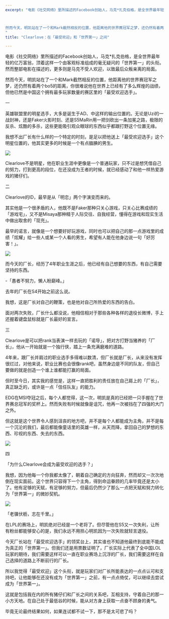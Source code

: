 ```yaml
---
excerpt: "电影《社交网络》里所描述的Facebook创始人，马克*扎克伯格，是全世界最年轻的亿万富翁，顶着这样一个由客观标准组成的毫无疑问的「世界第一」的头衔。然而整部电影在描述的，更多则是马克不受人欢迎，以致最后众叛亲离的局面。



然而今天，明凯站在了一个和Mark截然相反的位置，他距离他的世界赛冠军之梦，还仍然有着两个bo5的距离，你很难说他在世界上已经有了多么辉煌的战绩，但他已然是中国这个拥有最多玩家数量的赛区里的「最受欢迎选手」。
"
title: "Clearlove：在「最受欢迎」和「世界第一」之间"

---
```




电影《社交网络》里所描述的Facebook创始人，马克*扎克伯格，是全世界最年轻的亿万富翁，顶着这样一个由客观标准组成的毫无疑问的「世界第一」的头衔。然而整部电影在描述的，更多则是马克不受人欢迎，以致最后众叛亲离的局面。

然而今天，明凯站在了一个和Mark截然相反的位置，他距离他的世界赛冠军之梦，还仍然有着两个bo5的距离，你很难说他在世界上已经有了多么辉煌的战绩，但他已然是中国这个拥有最多玩家数量的赛区里的「最受欢迎选手」。

一

英雄联盟里的明星选手，大多是诞生于AD、中这样的输出位置的。无论是Uzi的一战封神，还是Faker火影时刻、还是S5MaRin用一把剑砍出一条加冕之路，极限的反杀、炫酷的多杀，这些更能吸引观众眼球的东西似乎都跟打野这个位置无缘。

我想不出厂长有什么样的一个特定的时刻，是足以把他送上「最受欢迎选手」这个明星位置的，他其实更多的时候是一个有点腼腆的男生。

![](https://cl.ly/oQSn/9c8cd3c0b29d4d72e05ba1dd8967bf85)

Clearlove不是明星，他在职业生涯中更像是一个普通玩家，只不过是想凭借自己的努力，打到更高的段位，在还没成为王者的时候，就已经感动了和他一样热爱游戏的猪仔们。

二

Clearlove的ID，最早是从「明恋」两个字演变而来的。

其实他是一个很矛盾的人，他既不是Faker那种只关心游戏，只关心比赛成绩的「游戏宅」，又不是Misaya那种精于人际交往、自我经营，懂得在游戏和现实生活中做出取舍的「现充」。

最早的诺言，就像是一个想要好好玩游戏，同时也可以把自己的那一点游戏里的成绩「炫耀」给一些人或某一个人看的男生，希望有人能在他身边说一句「好厉害！」。

![](https://cl.ly/oPqT/784f08b052bf26c94bd8f5ad6f4b5da3_r)

而今天的厂长，经历了4年职业生涯之后，他已经有自己想要的东西，有自己需要坚持的东西。

-「愚者不努力，懒人盼巅峰。」

去年的厂长在S4开始之前这么说。

我想，这是厂长对自己的鞭策，也是他对自己所热爱的东西的告白。

面对两次失败，厂长什么都没说，他相信相对于那些各种各样的退役长微博，手上还握着键盘鼠标就是厂长最好的宣言。

三

Clearlove是可以把rank当表演一样去玩的「诺导」，把对方打野当猪养的「厂长」，他从一开始就是一个独行侠，踏上一条充满磨难的道路。

4年来，跟厂长并肩过的职业选手多得难以数清，但厂长就是厂长，从来没有发挥很烂过，对他来说，职业比赛也会很像rank吧，虽然身边是不同的队友，但自己要做的就是创造一个谁上谁都能打赢的局面。

但时至今日，其实我的感觉是，这样一直把胜利的责任放在自己肩上的「厂长」，真正缺乏的，或许是一点「信任队友」的能力。

EDG在MSI夺冠之后，每个人都觉得，这一次，明凯是真的已经把一只手握在了世界赛总冠军的奖杯上。然而失败有时候就像是诅咒，他再一次被挡在了四强的大门之外。

但这就是这个世界令人感到沮丧的地方吧，并不是每个人都能成为主角，并不是每一个沉沦的我们，最后都能像童话里的英雄一样，从天而降，拿回自己的梦想的东西、珍视的东西、失去的东西。

![](https://cl.ly/oQcG/889309d9e0802514d966ed13f7de686a)

四

「为什么Clearlove会成为最受欢迎的选手？」

我想，因为他每一个你我都太像了，朝着自己确定的方向狂奔，然而却又一次次地倒在现实面前。这个世界只容得下一个主角，得到命运眷顾的几率毕竟还是太小了。他有足够的天赋，有足够的努力，但最后仍然少了那么一点把天赋和努力转化为「世界第一」的微妙契机。

![](https://cl.ly/oQcE/46e568f1899d03b0a110808be8ac7128_r)

「老骥伏枥，志在千里。」

在LPL的赛场上，明凯绝对已经是一个老将了。但尽管他在S5又一次失利，让所有粉丝都能够安心的是，我们永远不用担心明凯因为一次失败就轻言退役。

今天厂长站在「最受欢迎选手」的领奖台上，其实谁也不知道他最终到底能不能成为真正的「世界第一」。但我们还是用票数证明了，厂长实际上代表了全中国LOL玩家的期待，我们需要这样可以一直在职业赛场上沉浮的厂长，我们需要这样在自己选择的道路上不断前行的厂长。

所以我觉得「最受欢迎」这个头衔，就是玩家们对厂长所能表达的一点点认可和支持吧，让他能够在还没有成为「世界第一」之前，有一点点倚仗，可以继续去尝试成为「世界第一」。

这就是包括我在内的所有猪仔们和厂长之间的关系吧，互相支持，守着自己的那一小方天地。在自己处于最低谷的时候，能从对方身上获取一点奋不顾身的勇气。

毕竟无论最终结果如何，如果连试都不试一下，那不是太可悲了吗？